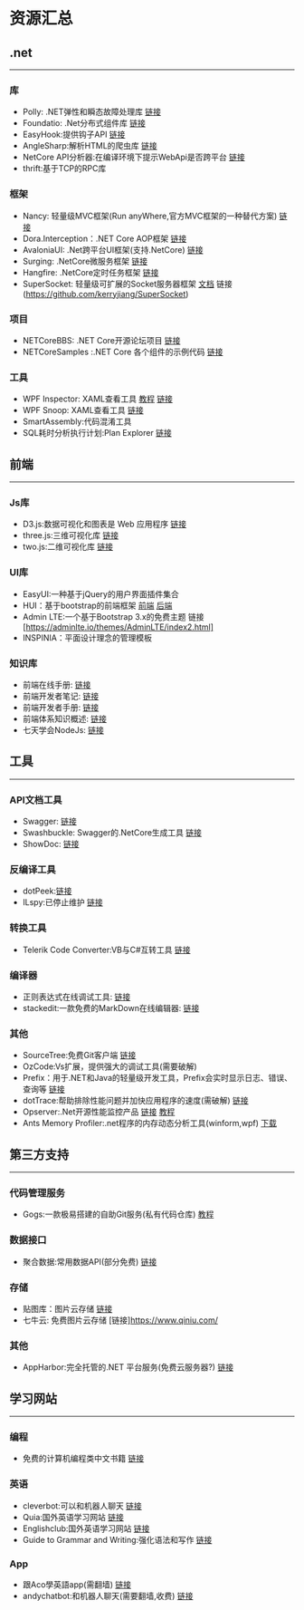 ﻿# 资源汇总

## .net
***

### 库
*  Polly: .NET弹性和瞬态故障处理库 [链接](https://github.com/App-vNext/Polly)
*  Foundatio: .Net分布式组件库  [链接](https://github.com/FoundatioFx/Foundatio)
*  EasyHook:提供钩子API [链接](https://github.com/EasyHook/EasyHook)
*  AngleSharp:解析HTML的爬虫库 [链接](https://github.com/AngleSharp/AngleSharp)
*  NetCore API分析器:在编译环境下提示WebApi是否跨平台  [链接](https://www.nuget.org/packages/Microsoft.DotNet.Analyzers.Compatibility/)
*  thrift:基于TCP的RPC库


### 框架
*  Nancy: 轻量级MVC框架(Run anyWhere,官方MVC框架的一种替代方案) [链接](https://github.com/NancyFx/Nancy)
*  Dora.Interception：.NET Core AOP框架 [链接](https://github.com/jiangjinnan/Dora)
*  AvaloniaUI: .Net跨平台UI框架(支持.NetCore) [链接](https://github.com/AvaloniaUI/Avalonia)
*  Surging: .NetCore微服务框架 [链接](https://github.com/dotnetcore/surging)
*  Hangfire: .NetCore定时任务框架 [链接](https://github.com/HangfireIO/Hangfire)
*  SuperSocket: 轻量级可扩展的Socket服务器框架 [文档](http://docs.supersocket.net/) 链接(https://github.com/kerryjiang/SuperSocket)

### 项目
*  NETCoreBBS: .NET Core开源论坛项目 [链接](https://github.com/linezero/NETCoreBBS)
*  NETCoreSamples :.NET Core 各个组件的示例代码  [链接](https://github.com/spetz/asp-net-core-samples)

### 工具
*  WPF Inspector: XAML查看工具 [教程](http://www.wpftutorial.net/inspector.html) [链接](https://archive.codeplex.com/?p=wpfinspector)
*  WPF Snoop: XAML查看工具 [链接](https://github.com/cplotts/snoopwpf)
*  SmartAssembly:代码混淆工具
*  SQL耗时分析执行计划:Plan Explorer [链接](https://www.sentryone.com/plan-explorer)


## 前端
***

### Js库
*  D3.js:数据可视化和图表是 Web 应用程序 [链接](https://d3js.org/)
*  three.js:三维可视化库 [链接](https://threejs.org/)
*  two.js:二维可视化库 [链接](https://two.js.org/)

### UI库
*  EasyUI:一种基于jQuery的用户界面插件集合 
*  HUI：基于bootstrap的前端框架 [前端](http://www.h-ui.net/index.shtml) [后端](http://www.h-ui.net/H-ui.admin.shtml)
*  Admin LTE:一个基于Bootstrap 3.x的免费主题 链接[https://adminlte.io/themes/AdminLTE/index2.html]
*  INSPINIA：平面设计理念的管理模板

### 知识库
*  前端在线手册: [链接](http://www.jqhtml.com/category/manual)
*  前端开发者笔记: [链接](https://dwqs.gitbooks.io/frontenddevhandbook/content/)
*  前端开发者手册: [链接](https://li-xinyang.gitbooks.io/frontend-notebook/content/)
*  前端体系知识概述:  [链接](http://www.cnblogs.com/sb19871023/p/3894452.html)
*  七天学会NodeJs:   [链接](http://nqdeng.github.io/7-days-nodejs/)

## 工具
***

### API文档工具
*  Swagger: [链接](https://swagger.io/)
*  Swashbuckle: Swagger的.NetCore生成工具  [链接](https://github.com/domaindrivendev/Swashbuckle.AspNetCore)
*  ShowDoc: [链接](https://www.showdoc.cc/web/#/)

### 反编译工具
*  dotPeek:[链接](https://www.jetbrains.com/decompiler)
*  ILspy:已停止维护 [链接](https://github.com/icsharpcode/ILSpy#ilspy-------)

### 转换工具
*  Telerik Code Converter:VB与C#互转工具 [链接](http://converter.telerik.com/)

### 编译器
*  正则表达式在线调试工具:  [链接](http://regex.zjmainstay.cn/)
*  stackedit:一款免费的MarkDown在线编辑器: [链接](https://stackedit.io/app#)

### 其他
*  SourceTree:免费Git客户端 [链接](https://www.sourcetreeapp.com/)
*  OzCode:Vs扩展，提供强大的调试工具(需要破解)
*  Prefix：用于.NET和Java的轻量级开发工具，Prefix会实时显示日志、错误、查询等 [链接](https://stackify.com/prefix/)
*  dotTrace:帮助排除性能问题并加快应用程序的速度(需破解) [链接](https://www.jetbrains.com/profiler/)
*  Opserver:.Net开源性能监控产品 [链接](https://github.com/opserver/Opserver) [教程](http://www.cnblogs.com/GuZhenYin/p/8038110.html)
*  Ants Memory Profiler:.net程序的内存动态分析工具(winform,wpf) [下载](https://www.red-gate.com/products/dotnet-development/ants-memory-profiler/)


## 第三方支持
***

###  代码管理服务
*  Gogs:一款极易搭建的自助Git服务(私有代码仓库)  [教程](https://gogs.io/)

### 数据接口
*  聚合数据:常用数据API(部分免费) [链接](https://www.juhe.cn/)

### 存储
*  贴图库：图片云存储 [链接](http://www.tietuku.com/)
*  七牛云: 免费图片云存储 [链接]https://www.qiniu.com/

### 其他
*  AppHarbor:完全托管的.NET 平台服务(免费云服务器?) [链接](https://appharbor.com/)


## 学习网站
***

### 编程
*  免费的计算机编程类中文书籍  [链接](https://github.com/justjavac/free-programming-books-zh_CN)

### 英语
*  cleverbot:可以和机器人聊天 [链接](http://www.cleverbot.com/)
*  Quia:国外英语学习网站  [链接](https://www.quia.com/shared/english/)
*  Englishclub:国外英语学习网站  [链接](https://www.englishclub.com/learn-english.htm)
*  Guide to Grammar and Writing:强化语法和写作  [链接](http://grammar.ccc.commnet.edu/grammar/)

### App
*  跟Aco學英語app(需翻墙)  [链接](http://acobot.com/)
*  andychatbot:和机器人聊天(需要翻墙,收费)  [链接](http://andychatbot.com/)  

